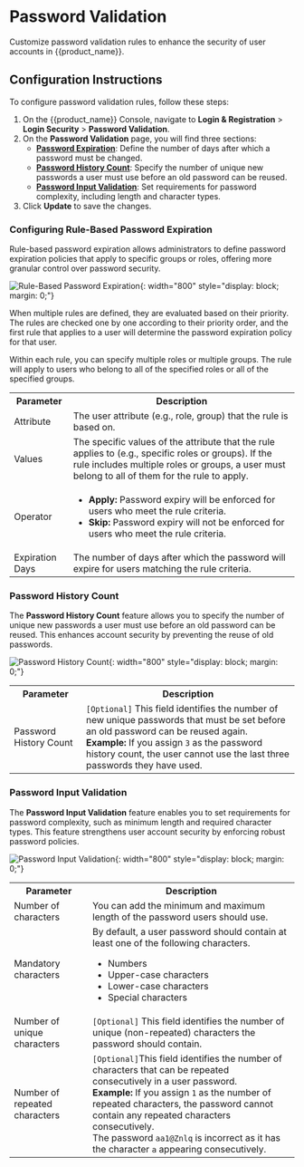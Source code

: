 # Password Validation

Customize password validation rules to enhance the security of user accounts in {{product_name}}.

## Configuration Instructions

To configure password validation rules, follow these steps:

1. On the {{product_name}} Console, navigate to **Login & Registration** > **Login Security** > **Password Validation**.
2. On the **Password Validation** page, you will find three sections:
    - [**Password Expiration**](#configuring-rule-based-password-expiration): Define the number of days after which a 
    password must be changed.
    - [**Password History Count**](#password-history-count): Specify the number of unique new passwords a user must use 
    before an old password can be reused.
    - [**Password Input Validation**](#password-input-validation): Set requirements for password complexity, including 
    length and character types.
3. Click **Update** to save the changes.

### Configuring Rule-Based Password Expiration

Rule-based password expiration allows administrators to define password expiration policies that apply to specific 
groups or roles, offering more granular control over password security.

![Rule-Based Password Expiration]({{base_path}}/assets/img/guides/organization/account-security/password-validation/password-expiration.png){: width="800" style="display: block; margin: 0;"}

When multiple rules are defined, they are evaluated based on their priority. The rules are checked one by one according 
to their priority order, and the first rule that applies to a user will determine the password expiration policy for 
that user.

Within each rule, you can specify multiple roles or multiple groups. The rule will apply to users who belong to all 
of the specified roles or all of the specified groups.

<table>
    <tr>
        <th>Parameter</th>
        <th>Description</th>
    </tr>
    <tr>
        <td>Attribute</td>
        <td>The user attribute (e.g., role, group) that the rule is based on.</td>
    </tr>
    <tr>
        <td>Values</td>
        <td>The specific values of the attribute that the rule applies to (e.g., specific roles or groups). If the rule 
        includes multiple roles or groups, a user must belong to all of them for the rule to apply.</td>
    </tr>
    <tr>
        <td>Operator</td>
        <td>
            <ul>
                <li><b>Apply:</b> Password expiry will be enforced for users who meet the rule criteria.</li>
                <li><b>Skip:</b> Password expiry will not be enforced for users who meet the rule criteria.</li>
            </ul>
        </td>
    </tr>
    <tr>
        <td>Expiration Days</td>
        <td>The number of days after which the password will expire for users matching the rule criteria.</td>
    </tr>
</table>

### Password History Count

The **Password History Count** feature allows you to specify the number of unique new passwords a user must use before 
an old password can be reused. This enhances account security by preventing the reuse of old passwords.

![Password History Count]({{base_path}}/assets/img/guides/organization/account-security/password-validation/password-history-count.png){: width="800" style="display: block; margin: 0;"}

<table>
    <tr>
        <th>Parameter</th>
        <th>Description</th>
    </tr>
    <tr>
        <td>Password History Count</td>
        <td><code>[Optional]</code> This field identifies the number of new unique passwords that must be set before an old password can be reused again. <br> <b> Example: </b> If you assign <code>3</code> as the password history count, the user cannot use the last three passwords they have used.</td>
    </tr>
</table>

### Password Input Validation

The **Password Input Validation** feature enables you to set requirements for password complexity, such as minimum 
length and required character types. This feature strengthens user account security by enforcing robust password 
policies.

![Password Input Validation]({{base_path}}/assets/img/guides/organization/account-security/password-validation/password-input-validation.png){: width="800" style="display: block; margin: 0;"}

<table>
    <tr>
        <th>Parameter</th>
        <th>Description</th>
    </tr>
    <tr>
        <td>Number of characters</td>
        <td>You can add the minimum and maximum length of the password users should use.</td>
    </tr>
    <tr>
        <td>Mandatory characters</td>
        <td>By default, a user password should contain at least one of the following characters.
            <ul>
                <li>Numbers</li>
                <li>Upper-case characters </li>
                <li>Lower-case characters</li>
                <li>Special characters</li>
            </ul>
        </td>
    </tr>
    <tr>
        <td>Number of unique characters</td>
        <td><code>[Optional]</code> This field identifies the number of unique (non-repeated) characters the password should contain.</td>
    </tr>
    <tr>
        <td>Number of repeated characters</td>
        <td><code>[Optional]</code>This field identifies the number of characters that can be repeated consecutively in a user password. <br> <b> Example: </b> If you assign <code>1</code> as the number of repeated characters, the password cannot contain any repeated characters consecutively. <br> The password <code>aa1@Znlq</code> is incorrect as it has the character <code>a</code> appearing consecutively.</td>
    </tr>
</table>
